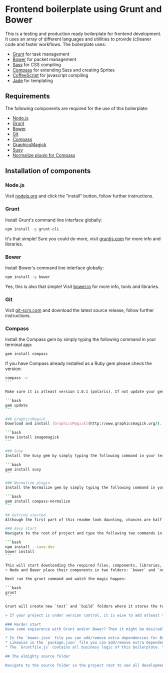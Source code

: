 # Frontend boilerplate using Grunt and Bower
This is a testing and production ready boilerplate for frontend development. It uses an array of different languages and utillities to provide (c)leaner code and faster workflows. The boilerplate uses:

* [Grunt](http://gruntjs.com) for task management
* [Bower](http://bower.io) for packet management
* [Sass](http://sass-lang.com/) for CSS compiling
* [Compass](http://compass-style.org) for extending Sass and creating Sprites
* [CoffeeScript](http://coffeescript.org/) for javascript compiling
* [Jade](http://jade-lang.com/) for templating

## Requirements
The following components are required for the use of this boilerplate:

* [Node.js](#nodejs)
* [Grunt](#grunt)
* [Bower](#bower)
* [Git](#git)
* [Compass](#compass)
* [GraphicsMagick](#graphicsmagick)
* [Susy](#susy)
* [Normalize plugin for Compass](#normalize-plugin)

## Installation of components

### Node.js
Visit [nodejs.org](http://nodejs.org/) and click the "install" button, follow further instructions.

### Grunt
Install Grunt's command line interface globally:

```bash
npm install -g grunt-cli
```

It's that simple! Sure you could do more, visit [gruntjs.com](http://gruntjs.com/) for more info and libraries.

### Bower
Install Bower's command line interface globally:

```bash
npm install -g bower
```

Yes, this is also that simple! Visit [bower.io](http://bower.io/) for more info, tools and libraries.

### Git
Visit [git-scm.com](http://git-scm.com/) and download the latest source release, follow further instructions.

### Compass
Install the Compass gem by simply typing the following command in your terminal app:

```bash
gem install compass
```

If you have Compass already installed as a Ruby gem please check the version:

````bash
compass -v
```

Make sure it is atleast version 1.0.1 (polaris). If not update your gems:

```bash
gem update
```

### GraphicsMagick
Download and install [GraphicsMagick](http://www.graphicsmagick.org/). In Mac OS X, you can simply use [Homebrew](http://mxcl.github.io/homebrew/) and do:

```bash
brew install imagemagick
```

### Susy
Install the Susy gem by simply typing the following command in your terminal app:

```bash
gem install susy
```

### Normalize plugin
Install the Normalize gem by simply typing the following command in your terminal app:

```bash
gem install compass-normalize
```

## Getting started
Although the first part of this readme look daunting, chances are half of the components are already installed on your system. Next step is to start developing.

### Easy start
Navigate to the root of project and type the following two commands in your terminal app:

```bash
npm install --save-dev
bower install
```

This will start downloading the required files, components, libraries, etc, to your project. 
> Node and Bower place their components in two folders: `bower` and `node_modules`. If you use version control on your project it is wise to exclude these dirs from your commits, these can get quite weighty, whilst not contributing anything to your production enviroment.

Next run the grunt command and watch the magic happen:

```bash
grunt
```

Grunt will create new `test` and `build` folders where it stores the test (uncompressed) and production files. Open a browser and navigate to [0.0.0.0:9000](http://0.0.0.0:9000) and check out the website that's being live rendered from the test folder.

> If your project is under version control, it is wise to add atleast the `test` folder to your ignore list.

### Harder start
Have some expierence with Grunt and/or Bower? Then it might be desirable to change settings to your comfort.

* In the `bower.json` file you can add/remove extra dependencies for Bower.
* Likewise in the `package.json` file you can add/remove extra dependencies for the Grunt task runner.
* The `Gruntfile.js` contains all business logic of this boilerplate. You can alter the build and asset paths here or change specific component settings. See [gruntjs.com](http://gruntjs.com/) for more information on Grunt settings and the GitHub repositories of the components (see `package.json`) for more info about their inner workings.

## The almighty source folder

Navigate to the source folder in the project root to see all development files.